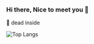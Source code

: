 ### Hi there, Nice to meet you 👋 

🌱 dead inside

![Top Langs](https://github-readme-stats.vercel.app/api/top-langs/?username=pomfuu&theme=github_dark)


<!--
**pomfuu/pomfuu** is a ✨ _special_ ✨ repository because its `README.md` (this file) appears on your GitHub profile.

🌱 I’m currently learning ...

- 🔭 I’m currently working on ...
🌱 I’m currently learning ...
- 👯 I’m looking to collaborate on ...
- 🤔 I’m looking for help with ...
- 💬 Ask me about ...
- 📫 How to reach me: ...
- 😄 Pronouns: ...
- ⚡ Fun fact: ...
-->
